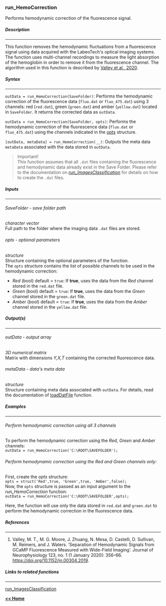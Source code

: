 ### run_HemoCorrection
Performs hemodynamic correction of the fluorescence signal.

##### Description
___
This function removes the hemodynamic fluctuations from a fluorescence signal using data acquired with the LabeoTech's optical imaging systems.\
The function uses multi-channel recordings to measure the light absorption of the hemoglobin in order to remove it from the fluorescence channel. The algorithm used in this function is described by [Valley et al., 2020](#references).

##### Syntax
___

`outData = run_HemoCorrection(SaveFolder)`: Performs the hemodynamic correction of the fluorescence data (`fluo.dat` or `fluo_475.dat`) using 3 channels: red (`red.dat`), green (`green.dat`) and amber (`yellow.dat`) located in `SaveFolder`. It returns the corrected data  as `outData`.

`outData = run_HemoCorrection(SaveFolder, opts)`: Performs the hemodynamic correction of the fluorescence data (`fluo.dat` or `fluo_475.dat`) using the channels indicated in the [opts](#opts---optional-parameters) structure.

`[outData, metaData] = run_HemoCorrection(__)`: Outputs the meta data `metaData` associated with the data stored in `outData`.

>Important!\
This function assumes that all `.dat` files containing the fluorescence and hemodynamic data already exist in the Save Folder. Please refer to the documentation on [*run_ImagesClassification*](../../docs/devDocs/run_imagesclassification.md) for details on how to create the `.dat` files.

##### Inputs
___
###### SaveFolder - save folder path
*character vector*   
Full path to the folder where the imaging data `.dat` files are stored.

###### opts - optional parameters
*structure*   
Structure containing the optional parameters of the function.   
The `opts` structure contains the list of possible channels to be used in the hemodynamic correction:
* *Red* (bool) default = `true`: If **true**, uses the data from the *Red* channel stored in the `red.dat` file.
* *Green* (bool) default = `true`: If **true**, uses the data from the *Green* channel stored in the `green.dat` file.
* *Amber* (bool) default = `true`: If **true**, uses the data from the *Amber* channel stored in the `yellow.dat` file.

##### Output(s)
___

###### outData - output array
*3D numerical matrix*   
Matrix with dimensions *Y,X,T* containing the corrected fluorescence data.

###### metaData - data's meta data
*structure*   
Structure containing meta data associated with `outData`. For details, read the documentation of [loadDatFile](../../docs/devDocs/loaddatfile.md) function.

##### Examples
___

###### Perform hemodynamic correction using all 3 channels
To perform the hemodynamic correction using the *Red*, *Green* and *Amber* channels:\
`outData = run_HemoCorrection('C:\ROOT\SAVEFOLDER');`   

###### Perform hemodynamic correction using the Red and Green channels only:
First, create the *opts* structure:\
`opts = struct('Red',true, 'Green',true, 'Amber',false);`   
Now, the `opts` structure is passed as an input argument to the *run_HemoCorrection* function:\
`outData = run_HemoCorrection('C:\ROOT\SAVEFOLDER',opts);`   

Here, the function will use only the data stored in `red.dat` and `green.dat` to perform the hemodynamic correction in the fluorescence data.


##### References
___

1. Valley, M. T., M. G. Moore, J. Zhuang, N. Mesa, D. Castelli, D. Sullivan, M. Reimers, and J. Waters. ‘Separation of Hemodynamic Signals from GCaMP Fluorescence Measured with Wide-Field Imaging’. Journal of Neurophysiology 123, no. 1 (1 January 2020): 356–66. https://doi.org/10.1152/jn.00304.2019.

##### Links to related functions
___

[run_ImagesClassification](../../docs/devDocs/run_imagesclassification.md)









[**<< Home**](../../index.md)
